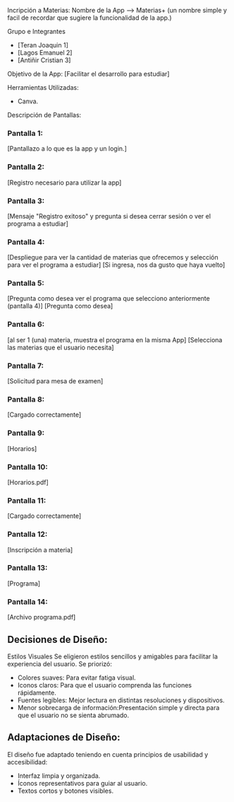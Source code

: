 Incripción a Materias:
Nombre de la App --> Materias+ (un nombre simple y facil de recordar que sugiere la funcionalidad de la app.)

Grupo e Integrantes
- [Teran Joaquin 1]
- [Lagos Emanuel 2]
- [Antiñir Cristian 3]

Objetivo de la App:
[Facilitar el desarrollo para estudiar]

Herramientas Utilizadas:
- Canva.

Descripción de Pantallas:

### Pantalla 1: 
[Pantallazo a lo que es la app y un login.]

### Pantalla 2: 
[Registro necesario para utilizar la app]

### Pantalla 3: 
[Mensaje "Registro exitoso" y pregunta si desea cerrar sesión o ver el programa a estudiar]

### Pantalla 4: 
[Despliegue para ver la cantidad de materias que ofrecemos y selección para ver el programa a estudiar]
[Si ingresa, nos da gusto que haya vuelto]

### Pantalla 5: 
[Pregunta como desea ver el programa que selecciono anteriormente (pantalla 4)]
[Pregunta como desea]

### Pantalla 6: 
[al ser 1 (una) materia, muestra el programa en la misma App]
[Selecciona las materias que el usuario necesita]

### Pantalla 7: 
[Solicitud para mesa de examen]

### Pantalla 8: 
[Cargado correctamente]

### Pantalla 9: 
[Horarios]

### Pantalla 10: 
[Horarios.pdf]

### Pantalla 11: 
[Cargado correctamente]

### Pantalla 12: 
[Inscripción a materia]

### Pantalla 13: 
[Programa]

### Pantalla 14: 
[Archivo programa.pdf]

## Decisiones de Diseño:

 Estilos Visuales
Se eligieron estilos sencillos y amigables para facilitar la experiencia del usuario. Se priorizó:

- Colores suaves: Para evitar fatiga visual.
- Iconos claros: Para que el usuario comprenda las funciones rápidamente.
- Fuentes legibles: Mejor lectura en distintas resoluciones y dispositivos.
- Menor sobrecarga de información:Presentación simple y directa para que el usuario no se sienta abrumado.

## Adaptaciones de Diseño:
El diseño fue adaptado teniendo en cuenta principios de usabilidad y accesibilidad:

- Interfaz limpia y organizada.
- Íconos representativos para guiar al usuario.
- Textos cortos y botones visibles.




